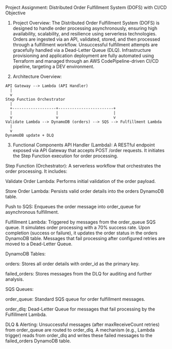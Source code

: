 Project Assignment: Distributed Order Fulfillment System (DOFS) with CI/CD Objective

1. Project Overview:
                The Distributed Order Fulfillment System (DOFS) is designed to handle order processing asynchronously, ensuring high availability, scalability, and resilience using serverless technologies. Orders are ingested via an API, validated, stored, and then processed through a fulfillment workflow. Unsuccessful fulfillment attempts are gracefully handled via a Dead-Letter Queue (DLQ). Infrastructure provisioning and application deployment are fully automated using Terraform and managed through an AWS CodePipeline-driven CI/CD pipeline, targeting a DEV environment.
   
2. Architecture Overview:
```
API Gateway --> Lambda (API Handler)
  |
  v
Step Function Orchestrator
  |
  +-------------------+------------------------+
  |                   |                        |
  v                   v                        v
Validate Lambda --> DynamoDB (orders) --> SQS --> Fulfillment Lambda
  |
  v
DynamoDB update + DLQ
```

3. Functional Components
API Handler (Lambda): A RESTful endpoint exposed via API Gateway that accepts POST /order requests. It initiates the Step Function execution for order processing.

Step Function (Orchestrator): A serverless workflow that orchestrates the order processing. It includes:

Validate Order Lambda: Performs initial validation of the order payload.

Store Order Lambda: Persists valid order details into the orders DynamoDB table.

Push to SQS: Enqueues the order message into order_queue for asynchronous fulfillment.

Fulfillment Lambda: Triggered by messages from the order_queue SQS queue. It simulates order processing with a 70% success rate. Upon completion (success or failure), it updates the order status in the orders DynamoDB table. Messages that fail processing after configured retries are moved to a Dead-Letter Queue.

DynamoDB Tables:

orders: Stores all order details with order_id as the primary key.

failed_orders: Stores messages from the DLQ for auditing and further analysis.

SQS Queues:

order_queue: Standard SQS queue for order fulfillment messages.

order_dlq: Dead-Letter Queue for messages that fail processing by the Fulfillment Lambda.

DLQ & Alerting: Unsuccessful messages (after maxReceiveCount retries) from order_queue are routed to order_dlq. A mechanism (e.g., Lambda trigger) reads from order_dlq and writes these failed messages to the failed_orders DynamoDB table.
